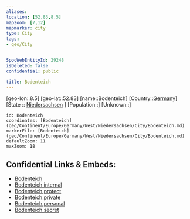 ```yaml
---
aliases: 
location: [52.83,8.5]
mapzoom: [7,12] 
mapmarker: city 
type: City
tags:
- geo/City


SpocWebEntityId: 29248
isDeleted: false
confidential: public

title: Bodenteich
---
```

[geo-lon::8.5]
[geo-lat::52.83]
[name::Bodenteich]
[Country::[Germany](geo/Continent/Europe/Germany.md)]
[State :: [Niedersachsen](geo/Continent/Europe/Germany/West/Niedersachsen.md) ]
[Population::]
[Unknown::]


```leaflet
id: Bodenteich
coordinates: [Bodenteich](geo/Continent/Europe/Germany/West/Niedersachsen/City/Bodenteich.md)
markerFile: [Bodenteich](geo/Continent/Europe/Germany/West/Niedersachsen/City/Bodenteich.md)
defaultZoom: 11 
maxZoom: 18
```


## Confidential Links & Embeds: 
- [Bodenteich](../../../../../../../../_public/geo/Continent/Europe/Germany/West/Niedersachsen/City/Bodenteich.md) 
- [Bodenteich.internal](../../../../../../../../_internal/geo/Continent/Europe/Germany/West/Niedersachsen/City/Bodenteich.internal.md) 
- [Bodenteich.protect](../../../../../../../../_protect/geo/Continent/Europe/Germany/West/Niedersachsen/City/Bodenteich.protect.md) 
- [Bodenteich.private](../../../../../../../../_private/geo/Continent/Europe/Germany/West/Niedersachsen/City/Bodenteich.private.md) 
- [Bodenteich.personal](../../../../../../../../_personal/geo/Continent/Europe/Germany/West/Niedersachsen/City/Bodenteich.personal.md) 
- [Bodenteich.secret](../../../../../../../../_secret/geo/Continent/Europe/Germany/West/Niedersachsen/City/Bodenteich.secret.md) 
